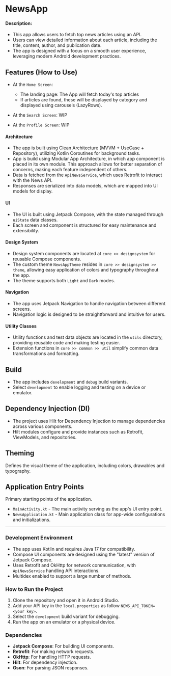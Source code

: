 # NewsApp

#### Description:

- This app allows users to fetch top news articles using an API.
- Users can view detailed information about each article, including the title, content, author, and publication date.
- The app is designed with a focus on a smooth user experience, leveraging modern Android development practices.

## Features (How to Use)

- At the `Home Screen`:
  - The landing page: The App will fetch today's top articles
  - If articles are found, these will be displayed by category and displayed using carousels (LazyRows).
    
- At the `Search Screen`: WIP
- At the `Profile Screen`: WIP

#### Architecture
- The app is built using Clean Architecture (MVVM + UseCase + Repository), utilizing Kotlin Coroutines for background tasks.
- App is build using Modular App Architecture, in which app component is placed in its own module. This approach allows for better separation of concerns, making each feature independent of others. 
- Data is fetched from the `ApiNewsService`, which uses Retrofit to interact with the News API.
- Responses are serialized into data models, which are mapped into UI models for display.

#### UI
- The UI is built using Jetpack Compose, with the state managed through `uiState` data classes.
- Each screen and component is structured for easy maintenance and extensibility.

#### Design System
- Design system components are located at `core >> designsystem` for reusable Compose components.
- The custom theme `NewsAppTheme` resides in `core >> designsystem >> theme`, allowing easy application of colors and typography throughout the app.
- The theme supports both `Light` and `Dark` modes.

#### Navigation
- The app uses Jetpack Navigation to handle navigation between different screens.
- Navigation logic is designed to be straightforward and intuitive for users.

#### Utility Classes
- Utility functions and test data objects are located in the `utils` directory, providing reusable code and making testing easier.
- Extension functions in `core >> common >> util` simplify common data transformations and formatting.

## Build

- The app includes `development` and `debug` build variants.
- Select `development` to enable logging and testing on a device or emulator.

## Dependency Injection (DI)
- The project uses Hilt for Dependency Injection to manage dependencies across various components.
- Hilt modules configure and provide instances such as Retrofit, ViewModels, and repositories.

## Theming
Defines the visual theme of the application, including colors, drawables and typography.

## Application Entry Points
Primary starting points of the application.

- `MainActivity.kt` - The main activity serving as the app's UI entry point.
- `NewsApplication.kt` - Main application class for app-wide configurations and initializations.

---

### Development Environment

- The app uses Kotlin and requires Java 17 for compatibility.
- Compose UI components are designed using the "latest" version of Jetpack Compose.
- Uses Retrofit and OkHttp for network communication, with `ApiNewsService` handling API interactions.
- Multidex enabled to support a large number of methods.

### How to Run the Project
1. Clone the repository and open it in Android Studio.
2. Add your API key in the `local.properties` as follow  `NEWS_API_TOKEN=<your key>`.
3. Select the `development` build variant for debugging.
4. Run the app on an emulator or a physical device.

### Dependencies
- **Jetpack Compose**: For building UI components.
- **Retrofit**: For making network requests.
- **OkHttp**: For handling HTTP requests.
- **Hilt**: For dependency injection.
- **Gson**: For parsing JSON responses.

